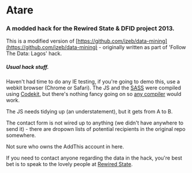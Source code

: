 # Atare

### A modded hack for the Rewired State & DFID project 2013.

This is a modified version of [https://github.com/izeb/data-mining](https://github.com/izeb/data-mining) - originally written as part of 'Follow The Data: Lagos' hack.

##### Usual hack stuff.
Haven't had time to do any IE testing, if you're going to demo this, use a webkit browser (Chrome or Safari). The JS and the [SASS](http://sass-lang.com/) were compiled using [Codekit](http://incident57.com/codekit/), but there's nothing fancy going on so [any compiler](http://mac.appstorm.net/roundups/internet-roundup/5-mac-apps-that-make-css-preprocessors-easier-to-use/) would work.

The JS needs tidying up (an understatement), but it gets from A to B.

The contact form is not wired up to anything (we didn't have anywhere to send it) - there are dropown lists of potential recipients in the original repo somewhere.

Not sure who owns the AddThis account in here.

If you need to contact anyone regarding the data in the hack, you're best bet is to speak to the lovely people at [Rewired State](http://rewiredstate.org/).